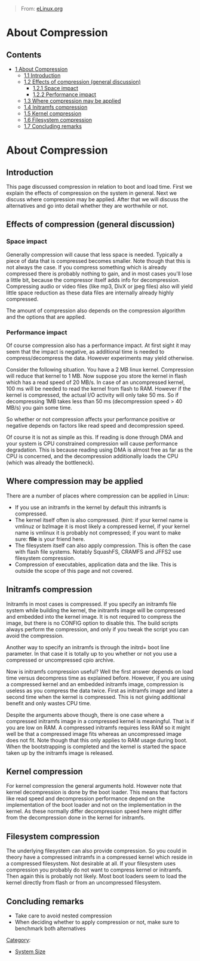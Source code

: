 > From: [eLinux.org](http://eLinux.org/About_Compression "http://eLinux.org/About_Compression")


# About Compression



## Contents

-   [1 About Compression](#about-compression)
    -   [1.1 Introduction](#introduction)
    -   [1.2 Effects of compression (general
        discussion)](#effects-of-compression-general-discussion)
        -   [1.2.1 Space impact](#space-impact)
        -   [1.2.2 Performance impact](#performance-impact)
    -   [1.3 Where compression may be
        applied](#where-compression-may-be-applied)
    -   [1.4 Initramfs compression](#initramfs-compression)
    -   [1.5 Kernel compression](#kernel-compression)
    -   [1.6 Filesystem compression](#filesystem-compression)
    -   [1.7 Concluding remarks](#concluding-remarks)

# About Compression

## Introduction

This page discussed compression in relation to boot and load time.
 First we explain the effects of compression on the system in general.
 Next we discuss where compression may be applied.
 After that we will discuss the alternatives and go into detail whether
they are worthwhile or not.

## Effects of compression (general discussion)

### Space impact

Generally compression will cause that less space is needed. Typically a
piece of data that is compressed becomes smaller. Note though that this
is not always the case. If you compress something which is already
compressed there is probably nothing to gain, and in most cases you'll
lose a little bit, because the compressor itself adds info for
decompression. Compressing audio or video files (like mp3, DivX or jpeg
files) also will yield little space reduction as these data files are
internally already highly compressed.

The amount of compression also depends on the compression algorithm and
the options that are applied.

### Performance impact

Of course compression also has a performance impact. At first sight it
may seem that the impact is negative, as additional time is needed to
compress/decompress the data. However experiments may yield otherwise.

 Consider the following situation. You have a 2 MB linux kernel.
Compression will reduce that kernel to 1 MB. Now suppose you store the
kernel in flash which has a read speed of 20 MB/s. In case of an
uncompressed kernel, 100 ms will be needed to read the kernel from flash
to RAM. However if the kernel is compressed, the actual I/O activity
will only take 50 ms. So if decompressing 1MB takes less than 50 ms
(decompression speed \> 40 MB/s) you gain some time.

So whether or not compression affects your performance positive or
negative depends on factors like read speed and decompression speed.

Of course it is not as simple as this. If reading is done through DMA
and your system is CPU constrained compression will cause performance
degradation. This is because reading using DMA is almost free as far as
the CPU is concerned, and the decompression additionally loads the CPU
(which was already the bottleneck).

## Where compression may be applied

There are a number of places where compression can be applied in Linux:

-   If you use an initramfs in the kernel by default this initramfs is
    compressed.
-   The kernel itself often is also compressed. (hint: if your kernel
    name is vmlinuz or bzImage it is most likely a compressed kernel, if
    your kernel name is vmlinux it is probably not compressed; if you
    want to make sure: **file** is your friend here.
-   The filesystem itself can also apply compression. This is often the
    case with flash file systems. Notably SquashFS, CRAMFS and JFFS2 use
    filesystem compression.
-   Compression of executables, application data and the like. This is
    outside the scope of this page and not covered.

## Initramfs compression

Initramfs in most cases is compressed. If you specify an initramfs file
system while building the kernel, the initramfs image will be compressed
and embedded into the kernel image. It is not required to compress the
image, but there is no CONFIG option to disable this. The build scripts
always perform the compression, and only if you tweak the script you can
avoid the compression.

Another way to specify an initramfs is through the initrd= boot line
parameter. In that case it is totally up to you whether or not you use a
compressed or uncompressed cpio archive.

Now is initramfs compression useful? Well the first answer depends on
load time versus decompress time as explained before. However, if you
are using a compressed kernel and an embedded initramfs image,
compression is useless as you compress the data twice. First as
initramfs image and later a second time when the kernel is compressed.
This is not giving additional benefit and only wastes CPU time.

Despite the arguments above though, there is one case where a compressed
initramfs image in a compressed kernel is meaningful. That is if you are
low on RAM. A compressed initramfs requires less RAM so it might well be
that a compressed image fits whereas an uncompressed image does not fit.
Note though that this only applies to RAM usage during boot. When the
bootstrapping is completed and the kernel is started the space taken up
by the initramfs image is released.

## Kernel compression

For kernel compression the general arguments hold. However note that
kernel decompression is done by the boot loader. This means that factors
like read speed and decompression performance depend on the
implementation of the boot loader and not on the implementation in the
kernel. As these normally differ decompression speed here might differ
from the decompression done in the kernel for initramfs.

## Filesystem compression

The underlying filesystem can also provide compression. So you could in
theory have a compressed initramfs in a compressed kernel which reside
in a compressed filesystem. Not desirable at all. If your filesystem
uses compression you probably do not want to compress kernel or
initramfs.
 Then again this is probably not likely. Most boot loaders seem to load
the kernel directly from flash or from an uncompressed filesystem.

## Concluding remarks

-   Take care to avoid nested compression
-   When deciding whether to apply compression or not, make sure to
    benchmark both alternatives


[Category](http://eLinux.org/Special:Categories "Special:Categories"):

-   [System Size](http://eLinux.org/Category:System_Size "Category:System Size")

